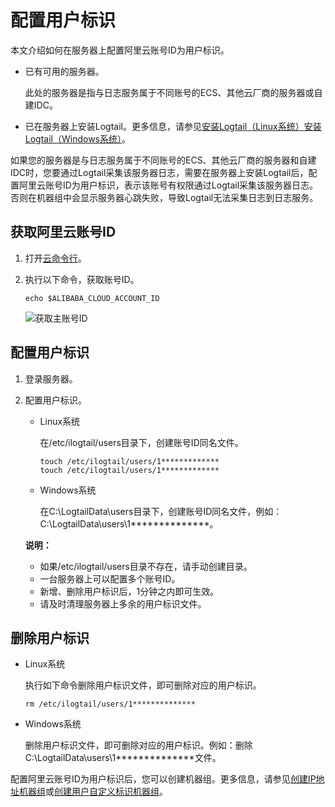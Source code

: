 # 配置用户标识

本文介绍如何在服务器上配置阿里云账号ID为用户标识。

-   已有可用的服务器。

    此处的服务器是指与日志服务属于不同账号的ECS、其他云厂商的服务器或自建IDC。

-   已在服务器上安装Logtail。更多信息，请参见[安装Logtail（Linux系统）](/cn.zh-CN/数据采集/Logtail采集/安装/安装Logtail（Linux系统）.md)[安装Logtail（Windows系统）](t13057.md)。

如果您的服务器是与日志服务属于不同账号的ECS、其他云厂商的服务器和自建IDC时，您要通过Logtail采集该服务器日志，需要在服务器上安装Logtail后，配置阿里云账号ID为用户标识，表示该账号有权限通过Logtail采集该服务器日志。否则在机器组中会显示服务器心跳失败，导致Logtail无法采集日志到日志服务。

## 获取阿里云账号ID

1.  打开[云命令行](https://shell.aliyun.com/)。

2.  执行以下命令，获取账号ID。

    ```
    echo $ALIBABA_CLOUD_ACCOUNT_ID
    ```

    ![获取主账号ID](https://static-aliyun-doc.oss-accelerate.aliyuncs.com/assets/img/zh-CN/7030559951/p5286.png)


## 配置用户标识

1.  登录服务器。

2.  配置用户标识。

    -   Linux系统

        在/etc/ilogtail/users目录下，创建账号ID同名文件。

        ```
        touch /etc/ilogtail/users/1*************
        touch /etc/ilogtail/users/1*************
        ```

    -   Windows系统

        在C:\\LogtailData\\users目录下，创建账号ID同名文件，例如：C:\\LogtailData\\users\\1\*\*\*\*\*\*\*\*\*\*\*\*\*\*。

    **说明：**

    -   如果/etc/ilogtail/users目录不存在，请手动创建目录。
    -   一台服务器上可以配置多个账号ID。
    -   新增、删除用户标识后，1分钟之内即可生效。
    -   请及时清理服务器上多余的用户标识文件。

## 删除用户标识

-   Linux系统

    执行如下命令删除用户标识文件，即可删除对应的用户标识。

    ```
    rm /etc/ilogtail/users/1**************
    ```

-   Windows系统

    删除用户标识文件，即可删除对应的用户标识。例如：删除C:\\LogtailData\\users\\1\*\*\*\*\*\*\*\*\*\*\*\*\*\*文件。


配置阿里云账号ID为用户标识后，您可以创建机器组。更多信息，请参见[创建IP地址机器组](/cn.zh-CN/数据采集/Logtail采集/机器组/创建IP地址机器组.md)或[创建用户自定义标识机器组](/cn.zh-CN/数据采集/Logtail采集/机器组/创建用户自定义标识机器组.md)。

